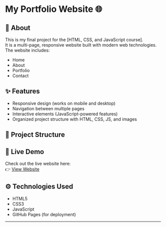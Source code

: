 # My Portfolio Website 🌐

## 📖 About
This is my final project for the [HTML, CSS, and JavaScript course].  
It is a multi-page, responsive website built with modern web technologies.  
The website includes:
- Home
- About
- Portfolio
- Contact

## ✨ Features
- Responsive design (works on mobile and desktop)
- Navigation between multiple pages
- Interactive elements (JavaScript-powered features)
- Organized project structure with HTML, CSS, JS, and images

## 📂 Project Structure

## 🚀 Live Demo
Check out the live website here:  
👉 [View Website](https://nacho0001.github.io/my-portfolio/)

## ⚙️ Technologies Used
- HTML5
- CSS3
- JavaScript
- GitHub Pages (for deployment)

---